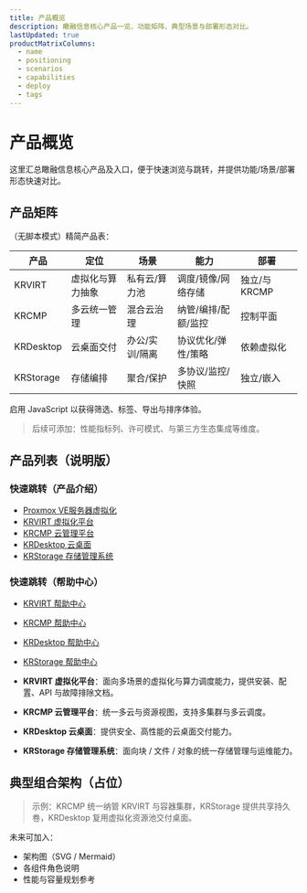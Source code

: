 ```yaml
---
title: 产品概览
description: 瞰融信息核心产品一览、功能矩阵、典型场景与部署形态对比。
lastUpdated: true
productMatrixColumns:
  - name
  - positioning
  - scenarios
  - capabilities
  - deploy
  - tags
---
```


# 产品概览

<div class="page-updated"><Updated /></div>

这里汇总瞰融信息核心产品及入口，便于快速浏览与跳转，并提供功能/场景/部署形态快速对比。

<ProductStatusBar />

## 产品矩阵

<!-- PRODUCT_MATRIX_START -->
<ProductMatrix lang="zh" :columns="['name','positioning','scenarios','capabilities','deploy','tags']" />
<!-- PRODUCT_MATRIX_END -->

<noscript>
<div class="pm-noscript">
<p>（无脚本模式）精简产品表：</p>
<table>
  <thead>
    <tr>
      <th>产品</th>
      <th>定位</th>
      <th>场景</th>
      <th>能力</th>
      <th>部署</th>
    </tr>
  </thead>
  <tbody>
    <tr><td>KRVIRT</td><td>虚拟化与算力抽象</td><td>私有云/算力池</td><td>调度/镜像/网络存储</td><td>独立/与 KRCMP</td></tr>
    <tr><td>KRCMP</td><td>多云统一管理</td><td>混合云治理</td><td>纳管/编排/配额/监控</td><td>控制平面</td></tr>
    <tr><td>KRDesktop</td><td>云桌面交付</td><td>办公/实训/隔离</td><td>协议优化/弹性/策略</td><td>依赖虚拟化</td></tr>
    <tr><td>KRStorage</td><td>存储编排</td><td>聚合/保护</td><td>多协议/监控/快照</td><td>独立/嵌入</td></tr>
  </tbody>
</table>
<p>启用 JavaScript 以获得筛选、标签、导出与排序体验。</p>
</div>
</noscript>

> 后续可添加：性能指标列、许可模式、与第三方生态集成等维度。

## 产品列表（说明版）

### 快速跳转（产品介绍）
 
- [Proxmox VE服务器虚拟化](/products/proxmox-ve)
- [KRVIRT 虚拟化平台](/products/krvirt)
- [KRCMP 云管理平台](/products/krcmp)
- [KRDesktop 云桌面](/products/krdesktop)
- [KRStorage 存储管理系统](/products/krstorage)

### 快速跳转（帮助中心）

- [KRVIRT 帮助中心](/krvirt/)
- [KRCMP 帮助中心](/krcmp/)
- [KRDesktop 帮助中心](/krdesktop/)
- [KRStorage 帮助中心](/krstorage/)

- **KRVIRT 虚拟化平台**：面向多场景的虚拟化与算力调度能力，提供安装、配置、API 与故障排除文档。
- **KRCMP 云管理平台**：统一多云与资源视图，支持多集群与多云调度。
- **KRDesktop 云桌面**：提供安全、高性能的云桌面交付能力。
- **KRStorage 存储管理系统**：面向块 / 文件 / 对象的统一存储管理与运维能力。

## 典型组合架构（占位）

> 示例：KRCMP 统一纳管 KRVIRT 与容器集群，KRStorage 提供共享持久卷，KRDesktop 复用虚拟化资源池交付桌面。

未来可加入：

- 架构图（SVG / Mermaid）
- 各组件角色说明
- 性能与容量规划参考

<!-- （重复矩阵已移除） -->
